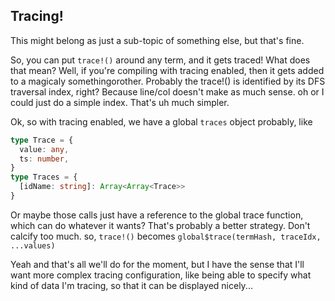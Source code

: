 
## Tracing!

This might belong as just a sub-topic of something else, but that's fine.

So, you can put `trace!()` around any term, and it gets traced!
What does that mean?
Well, if you're compiling with tracing enabled, then it gets added to a magicaly somethingorother.
Probably the trace!() is identified by its DFS traversal index, right? Because line/col doesn't make as much sense.
oh or I could just do a simple index. That's uh much simpler.

Ok, so with tracing enabled, we have a global `traces` object probably,
like
```ts
type Trace = {
  value: any,
  ts: number,
}
type Traces = {
  [idName: string]: Array<Array<Trace>>
}
```

Or maybe those calls just have a reference to the global trace function,
which can do whatever it wants?
That's probably a better strategy. Don't calcify too much.
so, `trace!()` becomes
`global$trace(termHash, traceIdx, ...values)`

Yeah and that's all we'll do for the moment,
but I have the sense that I'll want more complex tracing configuration,
like being able to specify what kind of data I'm tracing, so that it can be displayed nicely...
